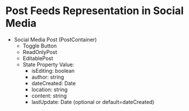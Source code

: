 # Post Feeds Representation in Social Media

- Social Media Post (PostContainer)
  - Toggle Button
  - ReadOnlyPost
  - EditablePost
  - State Property Value:
    - isEditing: boolean
    - author: string
    - dateCreated: Date
    - location: string
    - content: string
    - lastUpdate: Date (optional or default=dateCreated)
